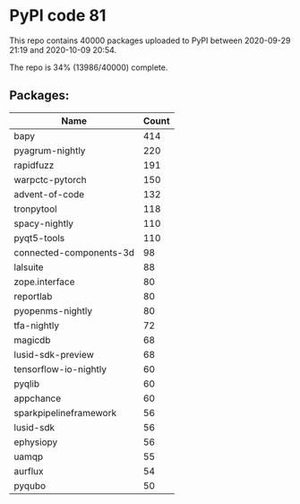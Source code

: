 # PyPI code 81

This repo contains 40000 packages uploaded to PyPI between 
2020-09-29 21:19 and 2020-10-09 20:54.

The repo is 34% (13986/40000) complete.

## Packages:

| Name  | Count |
| ----- | ----- |
| bapy | 414 |
| pyagrum-nightly | 220 |
| rapidfuzz | 191 |
| warpctc-pytorch | 150 |
| advent-of-code | 132 |
| tronpytool | 118 |
| spacy-nightly | 110 |
| pyqt5-tools | 110 |
| connected-components-3d | 98 |
| lalsuite | 88 |
| zope.interface | 80 |
| reportlab | 80 |
| pyopenms-nightly | 80 |
| tfa-nightly | 72 |
| magicdb | 68 |
| lusid-sdk-preview | 68 |
| tensorflow-io-nightly | 60 |
| pyqlib | 60 |
| appchance | 60 |
| sparkpipelineframework | 56 |
| lusid-sdk | 56 |
| ephysiopy | 56 |
| uamqp | 55 |
| aurflux | 54 |
| pyqubo | 50 |


